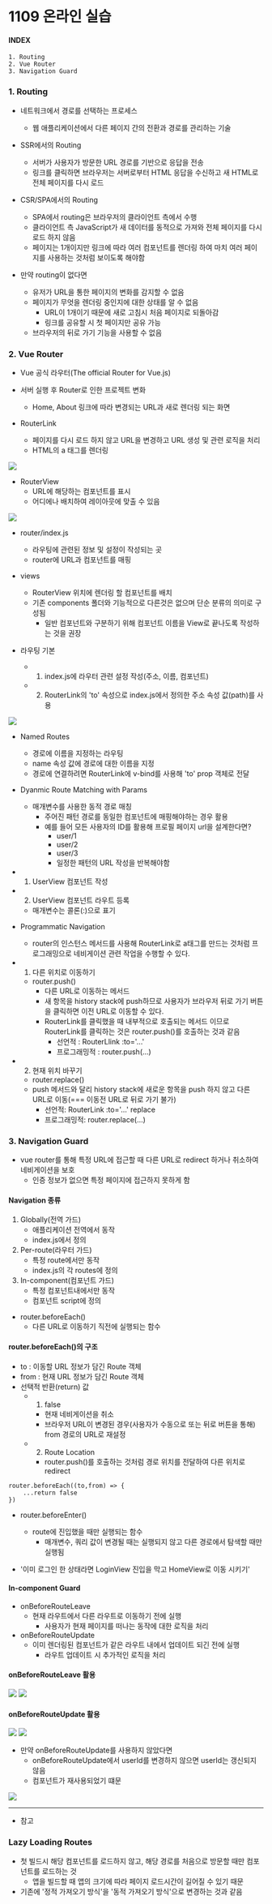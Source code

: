 # 1109 온라인 실습

#### INDEX
```
1. Routing
2. Vue Router
3. Navigation Guard
```

### 1. Routing

- 네트워크에서 경로를 선택하는 프로세스
  - 웹 애플리케이션에서 다른 페이지 간의 전환과 경로를 관리하는 기술

- SSR에서의 Routing
  - 서버가 사용자가 방문한 URL 경로를 기반으로 응답을 전송
  - 링크를 클릭하면 브라우저는 서버로부터 HTML 응답을 수신하고 새 HTML로 전체 페이지를 다시 로드

- CSR/SPA에서의 Routing
  - SPA에서 routing은 브라우저의 클라이언트 측에서 수행
  - 클라이언트 측 JavaScript가 새 데이터를 동적으로 가져와 전체 페이지를 다시 로드 하지 않음
  - 페이지는 1개이지만 링크에 따라 여러 컴포넌트를 렌더링 하여 마치 여러 페이지를 사용하는 것처럼 보이도록 해야함

- 만약 routing이 없다면
  - 유저가 URL을 통한 페이지의 변화를 감지할 수 없음
  - 페이지가 무엇을 렌더링 중인지에 대한 상태를 알 수 없음
    - URL이 1개이기 때문에 새로 고침시 처음 페이지로 되돌아감
    - 링크를 공유할 시 첫 페이지만 공유 가능
  - 브라우저의 뒤로 가기 기능을 사용할 수 없음


### 2. Vue Router

- Vue 공식 라우터(The official Router for Vue.js)

- 서버 실행 후 Router로 인한 프로젝트 변화
  - Home, About 링크에 따라 변경되는 URL과 새로 렌더링 되는 화면

- RouterLink
  - 페이지를 다시 로드 하지 않고 URL을 변경하고 URL 생성 및 관련 로직을 처리 
  - HTML의 a 태그를 렌더링
<img src='1109_img/1.PNG'>

- RouterView
  - URL에 해당하는 컴포넌트를 표시
  - 어디에나 배치하여 레이아웃에 맞출 수 있음
<img src='1109_img/2.PNG'>


- router/index.js
  - 라우팅에 관련된 정보 및 설정이 작성되는 곳
  - router에 URL과 컴포넌트를 매핑

- views
  - RouterView 위치에 렌더링 할 컴포넌트를 배치
  - 기존 components 폴더와 기능적으로 다른것은 없으며 단순 분류의 의미로 구성됨
    - 일반 컴포넌트와 구분하기 위해 컴포넌트 이름을 View로 끝나도록 작성하는 것을 권장

- 라우팅 기본
  - 1. index.js에 라우터 관련 설정 작성(주소, 이름, 컴포넌트)
  - 2. RouterLink의 'to' 속성으로 index.js에서 정의한 주소 속성 값(path)를 사용


<img src='1109_img/3.PNG'>

- Named Routes
  - 경로에 이름을 지정하는 라우팅
  - name 속성 값에 경로에 대한 이름을 지정
  - 경로에 연결하려면 RouterLink에 v-bind를 사용해 'to' prop 객체로 전달

- Dyanmic Route Matching with Params
  - 매개변수를 사용한 동적 경로 매칭
    - 주어진 패턴 경로를 동일한 컴포넌트에 매핑해야하는 경우 활용
    - 예를 들어 모든 사용자의 ID를 활용해 프로필 페이지 url을 설계한다면?
      - user/1
      - user/2
      - user/3
      - 일정한 패턴의 URL 작성을 반복해야함
- 1. UserView 컴포넌트 작성
- 2. UserView 컴포넌트 라우트 등록
  - 매개변수는 콜론(:)으로 표기
  
- Programmatic Navigation
  - router의 인스턴스 메서드를 사용해 RouterLink로 a태그를 만드는 것처럼 프로그래밍으로 네비게이션 관련 작업을 수행할 수 있다.

- 1. 다른 위치로 이동하기
  - router.push()
    - 다른 URL로 이동하는 메서드
    - 새 항목을 history stack에 push하므로 사용자가 브라우저 뒤로 가기 버튼을 클릭하면 이전 URL로 이동할 수 있다.
    - RouterLink를 클릭했을 때 내부적으로 호출되는 메서드 이므로 RouterLink를 클릭하는 것은 router.push()를 호출하는 것과 같음
      - 선언적 : RouterLlink :to='...'
      - 프로그래밍적 : router.push(...)
- 2. 현재 위치 바꾸기
  - router.replace()
  - push 메서드와 달리 history stack에 새로운 항목을 push 하지 않고 다른 URL로 이동(=== 이동전 URL로 뒤로 가기 불가)
    - 선언적: RouterLink :to='...' replace
    - 프로그래밍적: router.replace(...)


### 3. Navigation Guard

- vue router를 통해 특정 URL에 접근할 때 다른 URL로 redirect 하거나 취소하여 네비게이션을 보호
  - 인증 정보가 없으면 특정 페이지에 접근하지 못하게 함

#### Navigation 종류
1. Globally(전역 가드)
   - 애플리케이션 전역에서 동작
   - index.js에서 정의
2. Per-route(라우터 가드)
   - 특정 route에서만 동작
   - index.js의 각 routes에 정의
3. In-component(컴포넌트 가드)
   - 특정 컴포넌트내에서만 동작
   - 컴포넌트 script에 정의

- router.beforeEach()
  - 다른 URL로 이동하기 직전에 실행되는 함수

#### router.beforeEach()의 구조
- to : 이동할 URL 정보가 담긴 Route 객체
- from : 현재 URL 정보가 담긴 Route 객체
- 선택적 반환(return) 값
  - 1. false
    - 현재 네비게이션을 취소
    - 브라우저 URL이 변경된 경우(사용자가 수동으로 또는 뒤로 버튼을 통해) from 경로의 URL로 재설정
  - 2. Route Location
    - router.push()를 호출하는 것처럼 경로 위치를 전달하여 다른 위치로 redirect

```
router.beforeEach((to,from) => {
    ...return false
})
```
- router.beforeEnter()
  - route에 진입했을 때만 실행되는 함수
    - 매개변수, 쿼리 값이 변경될 때는 실행되지 않고 다른 경로에서 탐색할 때만 실행됨

- '이미 로그인 한 상태라면 LoginView 진입을 막고 HomeView로 이동 시키기'

#### In-component Guard
- onBeforeRouteLeave
  - 현재 라우트에서 다른 라우트로 이동하기 전에 실행
    - 사용자가 현재 페이지를 떠나는 동작에 대한 로직을 처리
- onBeforeRouteUpdate
  - 이미 렌더링된 컴포넌트가 같은 라우트 내에서 업데이트 되긴 전에 실행
    - 라우트 업데이트 시 추가적인 로직을 처리

#### onBeforeRouteLeave 활용

<img src='1109_img/4.PNG'>
<img src='1109_img/5.PNG'>

#### onBeforeRouteUpdate 활용


<img src='1109_img/6.PNG'>
<img src='1109_img/7.PNG'>

- 만약 onBeforeRouteUpdate를 사용하지 않았다면
  - onBeforeRouteUpdate에서 userId를 변경하지 않으면 userId는 갱신되지 않음
  - 컴포넌트가 재사용되었기 떄문

<img src='1109_img/8.PNG'>


***
- 참고
  
### Lazy Loading Routes
- 첫 빌드시 해당 컴포넌트를 로드하지 않고, 해당 경로를 처음으로 방문할 때만 컴포넌트를 로드하는 것
  - 앱을 빌드할 때 앱의 크기에 따라 페이지 로드시간이 길어질 수 있기 때문
- 기존에 '정적 가져오기 방식'을 '동적 가져오기 방식'으로 변경하는 것과 같음


